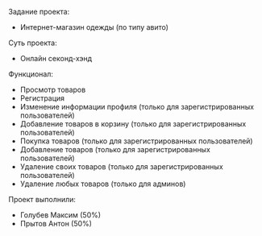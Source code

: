 Задание проекта:
- Интернет-магазин одежды (по типу авито)

Суть проекта:
- Онлайн секонд-хэнд 

Функционал:
- Просмотр товаров
- Регистрация
- Изменение информации профиля (только для зарегистрированных пользователей)
- Добавление товаров в корзину (только для зарегистрированных пользователей)
- Покупка товаров (только для зарегистрированных пользователей)
- Добавление товаров (только для зарегистрированных пользователей)
- Удаление своих товаров (только для зарегистрированных пользователей)
- Удаление любых товаров (только для админов)

Проект выполнили:
- Голубев Максим (50%)
- Прытов Антон (50%)
